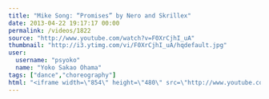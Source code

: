 ```yaml
---
title: "Mike Song: “Promises” by Nero and Skrillex"
date: 2013-04-22 19:17:17 00:00
permalink: /videos/1822
source: "http://www.youtube.com/watch?v=F0XrCjhI_uA"
thumbnail: "http://i3.ytimg.com/vi/F0XrCjhI_uA/hqdefault.jpg"
user:
  username: "psyoko"
  name: "Yoko Sakao Ohama"
tags: ["dance","choreography"]
html: "<iframe width=\"854\" height=\"480\" src=\"http://www.youtube.com/embed/F0XrCjhI_uA?wmode=transparent&feature=oembed\" frameborder=\"0\" allowfullscreen></iframe>"
---
```


